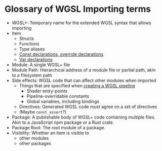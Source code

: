 # Glossary of WGSL Importing terms

- WGSL+: Temporary name for the extended WGSL syntax that allows importing
- Item
  - Structs
  - Functions 
  - Type aliases
  - [Const declarations, override declarations](https://www.w3.org/TR/WGSL/#value-decls)
  - [Var declarations](https://www.w3.org/TR/WGSL/#var-decls) 
- Module: A single WGSL+ file
- Module Path: Hierarchical address of a module file or partial path, akin to a filesystem path
- Side effects: WGSL code that can affect other modules when imported
  - Things that are specified when [creating a WGSL pipeline](https://developer.mozilla.org/en-US/docs/Web/API/GPUDevice/createRenderPipeline#fragment_object_structure)
    - Shader entry-points
    - Pipeline-overridable constants
    - Global variables, including bindings
  - Directives: Generated WGSL code must agree on a set of directives
  - (Maybe `const_assert`?)
- Package: A publishable body of WGSL+ code containing multiple files. Akin to a JavaScript npm package or a Rust crate. 
- Package Root: The root module of a package.
- Visibility: Whether an item is visible to 
  - other modules
  - other packages
